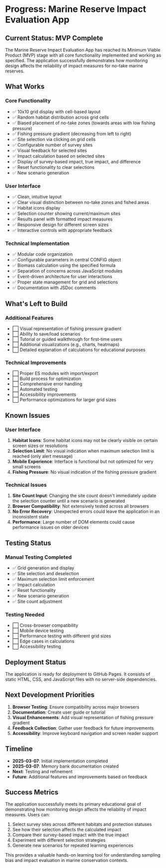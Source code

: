 # Progress: Marine Reserve Impact Evaluation App

## Current Status: MVP Complete

The Marine Reserve Impact Evaluation App has reached its Minimum Viable Product (MVP) stage with all core functionality implemented and working as specified. The application successfully demonstrates how monitoring design affects the reliability of impact measures for no-take marine reserves.

## What Works

### Core Functionality
- ✅ 10x10 grid display with cell-based layout
- ✅ Random habitat distribution across grid cells
- ✅ Biased placement of no-take zones (towards areas with low fishing pressure)
- ✅ Fishing pressure gradient (decreasing from left to right)
- ✅ Site selection via clicking on grid cells
- ✅ Configurable number of survey sites
- ✅ Visual feedback for selected sites
- ✅ Impact calculation based on selected sites
- ✅ Display of survey-based impact, true impact, and difference
- ✅ Reset functionality to clear selections
- ✅ New scenario generation

### User Interface
- ✅ Clean, intuitive layout
- ✅ Clear visual distinction between no-take zones and fished areas
- ✅ Habitat icons display
- ✅ Selection counter showing current/maximum sites
- ✅ Results panel with formatted impact measures
- ✅ Responsive design for different screen sizes
- ✅ Interactive controls with appropriate feedback

### Technical Implementation
- ✅ Modular code organization
- ✅ Configurable parameters in central CONFIG object
- ✅ Biomass calculation using the specified formula
- ✅ Separation of concerns across JavaScript modules
- ✅ Event-driven architecture for user interactions
- ✅ Proper state management for grid and selections
- ✅ Documentation with JSDoc comments

## What's Left to Build

### Additional Features
- ⬜ Visual representation of fishing pressure gradient
- ⬜ Ability to save/load scenarios
- ⬜ Tutorial or guided walkthrough for first-time users
- ⬜ Additional visualizations (e.g., charts, heatmaps)
- ⬜ Detailed explanation of calculations for educational purposes

### Technical Improvements
- ⬜ Proper ES modules with import/export
- ⬜ Build process for optimization
- ⬜ Comprehensive error handling
- ⬜ Automated testing
- ⬜ Accessibility improvements
- ⬜ Performance optimizations for larger grid sizes

## Known Issues

### User Interface
1. **Habitat Icons**: Some habitat icons may not be clearly visible on certain screen sizes or resolutions
2. **Selection Limit**: No visual indication when maximum selection limit is reached (only alert message)
3. **Mobile Experience**: Interface is functional but not optimized for very small screens
4. **Fishing Pressure**: No visual indication of the fishing pressure gradient

### Technical Issues
1. **Site Count Input**: Changing the site count doesn't immediately update the selection counter until a new scenario is generated
2. **Browser Compatibility**: Not extensively tested across all browsers
3. **No Error Recovery**: Unexpected errors could leave the application in an inconsistent state
4. **Performance**: Large number of DOM elements could cause performance issues on older devices

## Testing Status

### Manual Testing Completed
- ✅ Grid generation and display
- ✅ Site selection and deselection
- ✅ Maximum selection limit enforcement
- ✅ Impact calculation
- ✅ Reset functionality
- ✅ New scenario generation
- ✅ Site count adjustment

### Testing Needed
- ⬜ Cross-browser compatibility
- ⬜ Mobile device testing
- ⬜ Performance testing with different grid sizes
- ⬜ Edge cases in calculations
- ⬜ Accessibility testing

## Deployment Status

The application is ready for deployment to GitHub Pages. It consists of static HTML, CSS, and JavaScript files with no server-side dependencies.

## Next Development Priorities

1. **Browser Testing**: Ensure compatibility across major browsers
2. **Documentation**: Create user guide or tutorial
3. **Visual Enhancements**: Add visual representation of fishing pressure gradient
4. **Feedback Collection**: Gather user feedback for future improvements
5. **Accessibility**: Improve keyboard navigation and screen reader support

## Timeline

- **2025-03-07**: Initial implementation completed
- **2025-03-07**: Memory bank documentation created
- **Next**: Testing and refinement
- **Future**: Additional features and improvements based on feedback

## Success Metrics

The application successfully meets its primary educational goal of demonstrating how monitoring design affects the reliability of impact measures. Users can:

1. Select survey sites across different habitats and protection statuses
2. See how their selection affects the calculated impact
3. Compare their survey-based impact with the true impact
4. Experiment with different selection strategies
5. Generate new scenarios for repeated learning experiences

This provides a valuable hands-on learning tool for understanding sampling bias and impact evaluation in marine conservation contexts.
